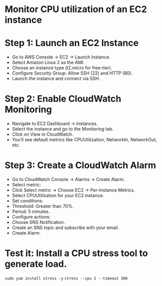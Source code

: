 # Monitor CPU utilization of an EC2 instance

# Step 1: Launch an EC2 Instance
- Go to AWS Console → EC2 → Launch Instance.
- Select Amazon Linux 2 as the AMI.
- Choose an instance type (t2.micro for free-tier).
- Configure Security Group: Allow SSH (22) and HTTP (80).
- Launch the instance and connect via SSH.

# Step 2: Enable CloudWatch Monitoring
- Navigate to EC2 Dashboard → Instances.
- Select the instance and go to the Monitoring tab.
- Click on View in CloudWatch.
- You’ll see default metrics like CPUUtilization, NetworkIn, NetworkOut, etc.

# Step 3: Create a CloudWatch Alarm
- Go to CloudWatch Console → Alarms → Create Alarm.
- Select metric:
- Click Select metric → Choose EC2 → Per-Instance Metrics.
- Select CPUUtilization for your EC2 instance.
- Set conditions:
- Threshold: Greater than 70%.
- Period: 5 minutes.
- Configure actions:
- Choose SNS Notification.
- Create an SNS topic and subscribe with your email.
- Create Alarm.

# Test it: Install a CPU stress tool to generate load.

`sudo yum install stress -y`
`stress --cpu 2 --timeout 300`

